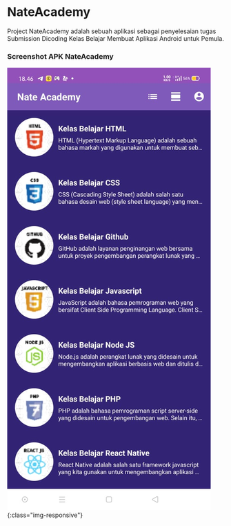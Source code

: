 # NateAcademy
Project NateAcademy adalah sebuah aplikasi sebagai penyelesaian tugas Submission Dicoding Kelas Belajar Membuat Aplikasi Android untuk Pemula.

### Screenshot APK NateAcademy
![Gambar View 1](https://github.com/arvnabil/NateAcademy/blob/master/Screenshot/view%201.jpeg){:class="img-responsive"}
